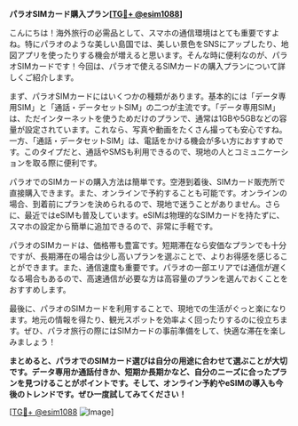 **パラオSIMカード購入プラン[[TG💪+ @esim1088](https://t.me/s/esim1088)]**

こんにちは！海外旅行の必需品として、スマホの通信環境はとても重要ですよね。特にパラオのような美しい島国では、美しい景色をSNSにアップしたり、地図アプリを使ったりする機会が増えると思います。そんな時に便利なのが、パラオSIMカードです！今回は、パラオで使えるSIMカードの購入プランについて詳しくご紹介します。

まず、パラオSIMカードにはいくつかの種類があります。基本的には「データ専用SIM」と「通話・データセットSIM」の二つが主流です。「データ専用SIM」は、ただインターネットを使うためだけのプランで、通常は1GBや5GBなどの容量が設定されています。これなら、写真や動画をたくさん撮っても安心ですね。一方、「通話・データセットSIM」は、電話をかける機会が多い方におすすめです。このタイプだと、通話やSMSも利用できるので、現地の人とコミュニケーションを取る際に便利です。

パラオでのSIMカードの購入方法は簡単です。空港到着後、SIMカード販売所で直接購入できます。また、オンラインで予約することも可能です。オンラインの場合、到着前にプランを決められるので、現地で迷うことがありません。さらに、最近ではeSIMも普及しています。eSIMは物理的なSIMカードを持たずに、スマホの設定から簡単に追加できるので、非常に手軽です。

パラオのSIMカードは、価格帯も豊富です。短期滞在なら安価なプランでも十分ですが、長期滞在の場合は少し高いプランを選ぶことで、よりお得感を感じることができます。また、通信速度も重要です。パラオの一部エリアでは通信が遅くなる場合もあるので、高速通信が必要な方は高容量のプランを選んでおくことをおすすめします。

最後に、パラオのSIMカードを利用することで、現地での生活がぐっと楽になります。地元の情報を得たり、観光スポットを効率よく回ったりするのに役立ちます。ぜひ、パラオ旅行の際にはSIMカードの事前準備をして、快適な滞在を楽しみましょう！

**まとめると、パラオでのSIMカード選びは自分の用途に合わせて選ぶことが大切です。データ専用か通話付きか、短期か長期かなど、自分のニーズに合ったプランを見つけることがポイントです。そして、オンライン予約やeSIMの導入も今後のトレンドです。ぜひ一度試してみてください！**

[[TG💪+ @esim1088](https://t.me/s/esim1088) ![Image](https://i.postimg.cc/Y0z9fWf4/image.png)]